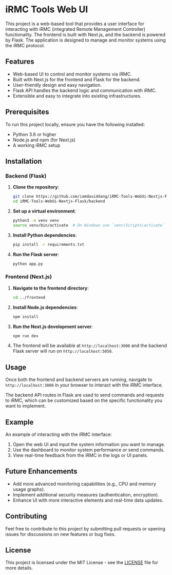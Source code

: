 # iRMC Tools Web UI

This project is a web-based tool that provides a user interface for interacting with iRMC (integrated Remote Management Controller) functionality. The frontend is built with Next.js, and the backend is powered by Flask. The application is designed to manage and monitor systems using the iRMC protocol.

## Features

- Web-based UI to control and monitor systems via iRMC.
- Built with Next.js for the frontend and Flask for the backend.
- User-friendly design and easy navigation.
- Flask API handles the backend logic and communication with iRMC.
- Extensible and easy to integrate into existing infrastructures.

## Prerequisites

To run this project locally, ensure you have the following installed:

- Python 3.6 or higher
- Node.js and npm (for Next.js)
- A working iRMC setup

## Installation

### Backend (Flask)

1. **Clone the repository**:

   ```bash
   git clone https://github.com/iamdaviddang/iRMC-Tools-WebUi-Nextjs-Flask.git
   cd iRMC-Tools-WebUi-Nextjs-Flask/backend
   ```

2. **Set up a virtual environment**:

   ```bash
   python3 -m venv venv
   source venv/bin/activate  # On Windows use `venv\Scripts\activate`
   ```

3. **Install Python dependencies**:

   ```bash
   pip install -r requirements.txt
   ```

4. **Run the Flask server**:

   ```bash
   python app.py
   ```

### Frontend (Next.js)

1. **Navigate to the frontend directory**:

   ```bash
   cd ../frontend
   ```

2. **Install Node.js dependencies**:

   ```bash
   npm install
   ```

3. **Run the Next.js development server**:

   ```bash
   npm run dev
   ```

4. The frontend will be available at `http://localhost:3000` and the backend Flask server will run on `http://localhost:5050`.

## Usage

Once both the frontend and backend servers are running, navigate to `http://localhost:3000` in your browser to interact with the iRMC interface.

The backend API routes in Flask are used to send commands and requests to iRMC, which can be customized based on the specific functionality you want to implement.

## Example

An example of interacting with the iRMC interface:

1. Open the web UI and input the system information you want to manage.
2. Use the dashboard to monitor system performance or send commands.
3. View real-time feedback from the iRMC in the logs or UI panels.

## Future Enhancements

- Add more advanced monitoring capabilities (e.g., CPU and memory usage graphs).
- Implement additional security measures (authentication, encryption).
- Enhance UI with more interactive elements and real-time data updates.

## Contributing

Feel free to contribute to this project by submitting pull requests or opening issues for discussions on new features or bug fixes.

## License

This project is licensed under the MIT License - see the [LICENSE](LICENSE) file for more details.
